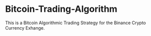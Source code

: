 # Bitcoin-Trading-Algorithm
This is a Bitcoin Algorithmic Trading Strategy for the Binance Crypto Currency Exhange. 
